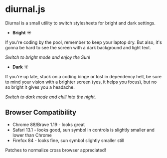 # diurnal.js

Diurnal is a small utility to switch stylesheets for bright and dark settings.

- **Bright** ☀

If you're coding by the pool, remember to keep your laptop dry.  But
also, it's gonna be hard to see the screen with a dark background and
light text.

*Switch to bright mode and enjoy the Sun!*

- **Dark** ☼

If you're up late, stuck on a coding binge or lost in dependency hell,
be sure to mind your vision with a brighter screen (yes, it helps you
focus), but no so bright it gives you a headache.

*Switch to dark mode and chill into the night.*

## Browser Compatibility

- Chrome 88/Brave 1.19 - looks great
- Safari 13.1 - looks good, sun symbol in controls is slightly smaller and lower than Chrome
- Firefox 84 - looks fine, sun symbol slightly smaller still

Patches to normalize cross browser appreciated!
